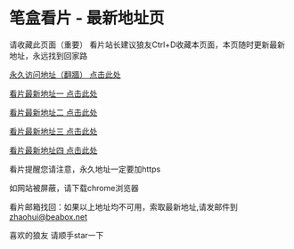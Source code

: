 # 笔盒看片 - 最新地址页

请收藏此页面（重要）
看片站长建议狼友Ctrl+D收藏本页面，本页随时更新最新地址，永远找到回家路

[永久访问地址（翻牆） 点击此处](https://beabox.net/)

[看片最新地址一 点击此处](https://2f1p9l7j6q0.shop)

[看片最新地址二 点击此处](https://2f7c2t0o0y2.shop)

[看片最新地址三 点击此处](https://2o8c0w2a8k3.shop)

[看片最新地址四 点击此处](https://2v5o9v8d8i4.shop)

看片提醒您请注意，永久地址一定要加https

如网站被屏蔽，请下载chrome浏览器

看片邮箱找回：如果以上地址均不可用，索取最新地址,请发邮件到 zhaohui@beabox.net

喜欢的狼友 请顺手star一下